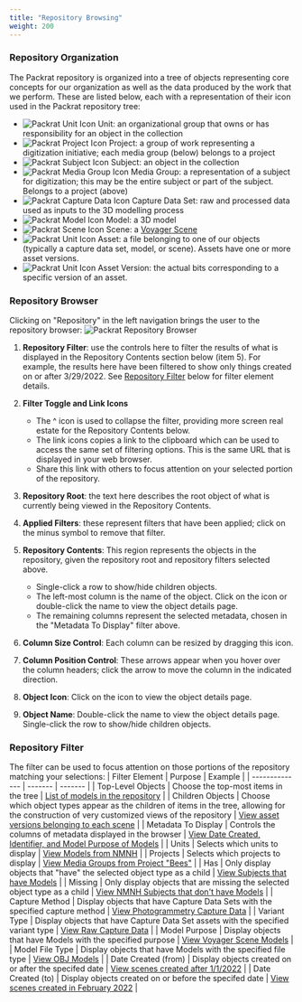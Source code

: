 ```yaml
---
title: "Repository Browsing"
weight: 200
---
```


### Repository Organization
The Packrat repository is organized into a tree of objects representing core concepts for our organization as well as the data produced by the work that we perform. These are listed below, each with a representation of their icon used in the Packrat repository tree:
- ![Packrat Unit Icon](/dpo-packrat/images/packrat-repounit.png "Packrat Unit Icon") Unit: an organizational group that owns or has responsibility for an object in the collection
- ![Packrat Project Icon](/dpo-packrat/images/packrat-repoproject.png "Packrat Project Icon") Project: a group of work representing a digitization initiative; each media group (below) belongs to a project
- ![Packrat Subject Icon](/dpo-packrat/images/packrat-reposubject.png "Packrat Subject Icon") Subject: an object in the collection
- ![Packrat Media Group Icon](/dpo-packrat/images/packrat-repomediagroup.png "Packrat Media Group Icon") Media Group: a representation of a subject for digitization; this may be the entire subject or part of the subject. Belongs to a project (above)
- ![Packrat Capture Data Icon](/dpo-packrat/images/packrat-repocapturedata.png "Packrat Capture Data Icon") Capture Data Set: raw and processed data used as inputs to the 3D modelling process
- ![Packrat Model Icon](/dpo-packrat/images/packrat-repomodel.png "Packrat Model Icon") Model: a 3D model
- ![Packrat Scene Icon](/dpo-packrat/images/packrat-reposcene.png "Packrat Scene Icon") Scene: a [Voyager Scene](https://smithsonian.github.io/dpo-voyager/)
- ![Packrat Unit Icon](/dpo-packrat/images/packrat-repoasset.png "Packrat Asset Icon") Asset: a file belonging to one of our objects (typically a capture data set, model, or scene). Assets have one or more asset versions.
- ![Packrat Unit Icon](/dpo-packrat/images/packrat-repoasset.png "Packrat Asset Version Icon") Asset Version: the actual bits corresponding to a specific version of an asset.

### Repository Browser
Clicking on "Repository" in the left navigation brings the user to the repository browser:
![Packrat Repository Browser](/dpo-packrat/images/packrat-repobrowser-1.png "Packrat Repository Browser")
1. **Repository Filter**: use the controls here to filter the results of what is displayed in the Repository Contents section below (item 5). For example, the results here have been filtered to show only things created on or after 3/29/2022. See [Repository Filter](#repository-filter) below for filter element details.

2. **Filter Toggle and Link Icons**
    - The ^ icon is used to collapse the filter, providing more screen real estate for the Repository Contents below. 
    - The link icons copies a link to the clipboard which can be used to access the same set of filtering options. This is the same URL that is displayed in your web browser. 
    - Share this link with others to focus attention on your selected portion of the repository.

3. **Repository Root**: the text here describes the root object of what is currently being viewed in the Repository Contents.

4. **Applied Filters**: these represent filters that have been applied; click on the minus symbol to remove that filter.

5. **Repository Contents**: This region represents the objects in the repository, given the repository root and repository filters selected above.
    - Single-click a row to show/hide children objects.
    - The left-most column is the name of the object. Click on the icon or double-click the name to view the object details page.
    - The remaining columns represent the selected metadata, chosen in the "Metadata To Display" filter above.

6. **Column Size Control**: Each column can be resized by dragging this icon.

7. **Column Position Control**: These arrows appear when you hover over the column headers; click the arrow to move the column in the indicated direction.

8. **Object Icon**: Click on the icon to view the object details page.

9. **Object Name**: Double-click the name to view the object details page. Single-click the row to show/hide children objects.

### Repository Filter
The filter can be used to focus attention on those portions of the repository matching your selections:
| Filter Element | Purpose | Example |
| -------------- | ------- | ------- |
| Top-Level Objects | Choose the top-most items in the tree | [List of models in the repository](https://packrat.si.edu/repository?metadataToDisplay=5,7,8&repositoryRootType=6) |
| Children Objects | Choose which object types appear as the children of items in the tree, allowing for the construction of very customized views of the repository | [View asset versions belonging to each scene](https://packrat.si.edu/repository?metadataToDisplay=5,7,8&objectsToDisplay=11&repositoryRootType=7) |
| Metadata To Display | Controls the columns of metadata displayed in the browser | [View Date Created, Identifier, and Model Purpose of Models](https://packrat.si.edu/repository?metadataToDisplay=2,28,3&repositoryRootType=6) |
| Units | Selects which units to display | [View Models from NMNH](https://packrat.si.edu/repository?metadataToDisplay=5,7,8&repositoryRootType=6&units=17) |
| Projects | Selects which projects to display | [View Media Groups from Project "Bees"](https://packrat.si.edu/repository?metadataToDisplay=5,7,8&projects=127&repositoryRootType=4) |
| Has | Only display objects that "have" the selected object type as a child | [View Subjects that have Models](https://packrat.si.edu/repository?has=6&metadataToDisplay=5,7,8&repositoryRootType=3) |
| Missing | Only display objects that are missing the selected object type as a child | [View NMNH Subjects that don't have Models](https://packrat.si.edu/repository?metadataToDisplay=5,7,8&missing=6&repositoryRootType=3&units=17) |
| Capture Method | Display objects that have Capture Data Sets with the specified capture method | [View Photogrammetry Capture Data](https://packrat.si.edu/repository?captureMethod=1&metadataToDisplay=5,7,8&repositoryRootType=5) |
| Variant Type | Display objects that have Capture Data Set assets with the specified variant type | [View Raw Capture Data](https://packrat.si.edu/repository?metadataToDisplay=5,7,8&repositoryRootType=5&variantType=28) |
| Model Purpose | Display objects that have Models with the specified purpose | [View Voyager Scene Models](https://packrat.si.edu/repository?metadataToDisplay=5,7,8&modelPurpose=46&repositoryRootType=6) |
| Model File Type | Display objects that have Models with the specified file type | [View OBJ Models](https://packrat.si.edu/repository?metadataToDisplay=5,7,8&modelFileType=49&repositoryRootType=6) |
| Date Created (from) | Display objects created on or after the specifed date | [View scenes created after 1/1/2022](https://packrat.si.edu/repository?dateCreatedFrom=2022-01-01&metadataToDisplay=5,7,8&repositoryRootType=7) |
| Date Created (to) | Display objects created on or before the specifed date | [View scenes created in February 2022](https://packrat.si.edu/repository?dateCreatedFrom=2022-02-01&dateCreatedTo=2022-02-28&metadataToDisplay=5,7,8&repositoryRootType=7) |
